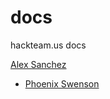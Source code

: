 docs
====

hackteam.us docs

 [Alex Sanchez](http://github.com/realalexsanchez)

* [Phoenix Swenson](https://github.com/hackteamPhoenixAckerman)
